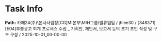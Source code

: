 # Task Info

**Path:** 카페24(주)\본사사업장\[CG]MI본부\MIH그룹\밸류업팀 / jhlee30 / [348371] [E04]후불광고 회계 프로세스 수립 _ 기획안, 제안서, 보고서 등의 초기 초안 작성 및 구조 구성 / 2025-10-01_00-00-00

